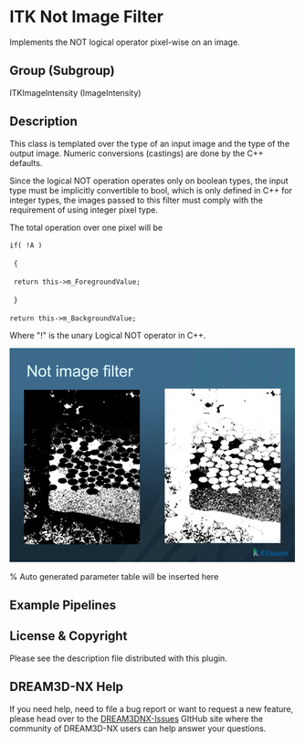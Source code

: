 # ITK Not Image Filter

Implements the NOT logical operator pixel-wise on an image.

## Group (Subgroup)

ITKImageIntensity (ImageIntensity)

## Description

This class is templated over the type of an input image and the type of the output image. Numeric conversions (castings) are done by the C++ defaults.

Since the logical NOT operation operates only on boolean types, the input type must be implicitly convertible to bool, which is only defined in C++ for integer types, the images passed to this filter must comply with the requirement of using integer pixel type.

The total operation over one pixel will be

```
if( !A )

 {

 return this->m_ForegroundValue;

 }

return this->m_BackgroundValue;

```

Where "!" is the unary Logical NOT operator in C++.

![](Images/ITKNotImageFilter.png)

% Auto generated parameter table will be inserted here

## Example Pipelines

## License & Copyright

Please see the description file distributed with this plugin.

## DREAM3D-NX Help

If you need help, need to file a bug report or want to request a new feature, please head over to the [DREAM3DNX-Issues](https://github.com/BlueQuartzSoftware/DREAM3DNX-Issues/discussions) GItHub site where the community of DREAM3D-NX users can help answer your questions.
